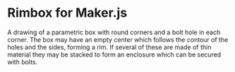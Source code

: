 # Rimbox for Maker.js

A drawing of a parametric box with round corners and a bolt hole in each corner. 
The box may have an empty center which follows the contour of the holes and the sides, forming a rim.
If several of these are made of thin material they may be stacked to form an enclosure which can be secured with bolts.
